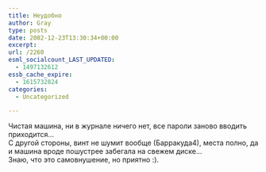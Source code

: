 ```yaml
---
title: Неудобно
author: Gray
type: posts
date: 2002-12-23T13:30:34+00:00
excerpt:
url: /2260
esml_socialcount_LAST_UPDATED:
  - 1497132612
essb_cache_expire:
  - 1615732824
categories:
  - Uncategorized

---
```








Чистая машина, ни в журнале ничего нет, все пароли заново вводить приходится&#8230;  
С другой стороны, винт не шумит вообще (Барракуда4), места полно, да и машина вроде пошустрее забегала на свежем диске&#8230;  
Знаю, что это самовнушение, но приятно :).